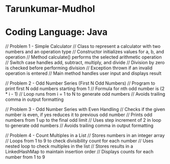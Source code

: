 # Tarunkumar-Mudhol
# Coding Language: Java

// Problem 1 - Simple Calculator
// Class to represent a calculator with two numbers and an operation type
// Constructor initializes values for a, b, and operation
// Method calculate() performs the selected arithmetic operation
// Switch case handles add, subtract, multiply, and divide
// Division by zero is checked before performing division
// Exception thrown if an invalid operation is entered
// Main method handles user input and displays result

// Problem 2 - Odd Number Series (First N Odd Numbers)
// Program to print first N odd numbers starting from 1
// Formula for nth odd number is (2 * i - 1)
// Loop runs from i = 1 to N to generate odd numbers
// Avoids trailing comma in output formatting

// Problem 3 - Odd Number Series with Even Handling
// Checks if the given number is even, if yes reduces it to previous odd number
// Prints odd numbers from 1 up to the final odd limit
// Uses step increment of 2 in loop to generate odd numbers
// Avoids trailing comma in output formatting

// Problem 4 - Count Multiples in a List
// Stores numbers in an integer array
// Loops from 1 to 9 to check divisibility count for each number
// Uses nested loop to check multiples in the list
// Stores results in a LinkedHashMap to maintain insertion order
// Displays counts for each number from 1 to 9
